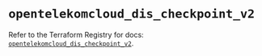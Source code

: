 # `opentelekomcloud_dis_checkpoint_v2`

Refer to the Terraform Registry for docs: [`opentelekomcloud_dis_checkpoint_v2`](https://registry.terraform.io/providers/opentelekomcloud/opentelekomcloud/1.36.0/docs/resources/dis_checkpoint_v2).
